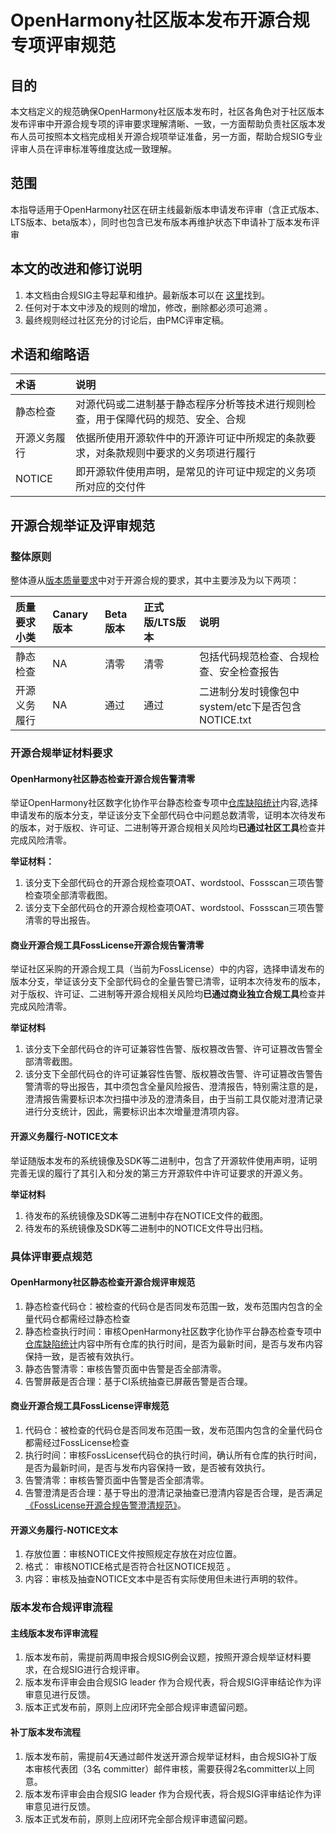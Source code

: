 # OpenHarmony社区版本发布开源合规专项评审规范

## 目的

本文档定义的规范确保OpenHarmony社区版本发布时，社区各角色对于社区版本发布评审中开源合规专项的评审要求理解清晰、一致，一方面帮助负责社区版本发布人员可按照本文档完成相关开源合规项举证准备，另一方面，帮助合规SIG专业评审人员在评审标准等维度达成一致理解。

## 范围

本指导适用于OpenHarmony社区在研主线最新版本申请发布评审（含正式版本、LTS版本、beta版本），同时也包含已发布版本再维护状态下申请补丁版本发布评审

## 本文的改进和修订说明

1. 本文档由合规SIG主导起草和维护。最新版本可以在 [这里](OpenHarmony社区版本发布开源合规专项评审规范.md)找到。
2. 任何对于本文中涉及的规则的增加，修改，删除都必须可追溯 。
3. 最终规则经过社区充分的讨论后，由PMC评审定稿。

## 术语和缩略语

|  术语  | 说明  |
| :------------ | :------------ |
| 静态检查| 对源代码或二进制基于静态程序分析等技术进行规则检查，用于保障代码的规范、安全、合规 |
| 开源义务履行| 依据所使用开源软件中的开源许可证中所规定的条款要求，对条款规则中要求的义务项进行履行 |
| NOTICE| 即开源软件使用声明，是常见的许可证中规定的义务项所对应的交付件 |


## 开源合规举证及评审规范
###  整体原则
整体遵从[版本质量要求](https://gitee.com/openharmony/community/blob/master/sig/sig_qa/%E7%89%88%E6%9C%AC%E8%B4%A8%E9%87%8F%E8%A6%81%E6%B1%82.md)中对于开源合规的要求，其中主要涉及为以下两项：

|  质量要求小类 |Canary版本   |Beta版本   |正式版/LTS版本| 说明 |
| :------------ | :------------ | :------------ | :------------ | :------------ |
| 静态检查| NA  |清零   |清零   | 包括代码规范检查、合规检查、安全检查报告 |
| 开源义务履行| NA  |通过  |通过   | 二进制分发时镜像包中system/etc下是否包含NOTICE.txt |

### 开源合规举证材料要求
#### OpenHarmony社区静态检查开源合规告警清零
举证OpenHarmony社区数字化协作平台静态检查专项中[仓库缺陷统计](http://ci.openharmony.cn/workbench/cicd/codeQuality/staticcheck/warehousedefect)内容,选择申请发布的版本分支，举证该分支下全部代码仓中问题总数清零，证明本次待发布的版本，对于版权、许可证、二进制等开源合规相关风险均**已通过社区工具**检查并完成风险清零。

**举证材料：**
1. 该分支下全部代码仓的开源合规检查项OAT、wordstool、Fossscan三项告警检查项全部清零截图。
2. 该分支下全部代码仓的开源合规检查项OAT、wordstool、Fossscan三项告警清零的导出报告。
#### 商业开源合规工具FossLicense开源合规告警清零
举证社区采购的开源合规工具（当前为FossLicense）中的内容，选择申请发布的版本分支，举证该分支下全部代码仓的全量告警已清零，证明本次待发布的版本，对于版权、许可证、二进制等开源合规相关风险均**已通过商业独立合规工具**检查并完成风险清零。

**举证材料**
1. 该分支下全部代码仓的许可证兼容性告警、版权篡改告警、许可证篡改告警全部清零截图。
2. 该分支下全部代码仓的许可证兼容性告警、版权篡改告警、许可证篡改告警告警清零的导出报告，其中须包含全量风险报告、澄清报告，特别需注意的是，澄清报告需要标识本次扫描中涉及的澄清条目，由于当前工具仅能对澄清记录进行分支统计，因此，需要标识出本次增量澄清项内容。

#### 开源义务履行-NOTICE文本
举证随版本发布的系统镜像及SDK等二进制中，包含了开源软件使用声明，证明完善无误的履行了其引入和分发的第三方开源软件中许可证要求的开源义务。

**举证材料**
1. 待发布的系统镜像及SDK等二进制中存在NOTICE文件的截图。
2. 待发布的系统镜像及SDK等二进制中的NOTICE文件导出归档。

### 具体评审要点规范
#### OpenHarmony社区静态检查开源合规评审规范 
1. 静态检查代码仓：被检查的代码仓是否同发布范围一致，发布范围内包含的全量代码仓都需经过静态检查
2. 静态检查执行时间：审核OpenHarmony社区数字化协作平台静态检查专项中[仓库缺陷统计](http://ci.openharmony.cn/workbench/cicd/codeQuality/staticcheck/warehousedefect)内容中所有仓库的执行时间，是否为最新时间，是否与发布内容保持一致，是否被有效执行。
3. 静态告警清零：审核告警页面中告警是否全部清零。
4. 告警屏蔽是否合理：基于CI系统抽查已屏蔽告警是否合理。

#### 商业开源合规工具FossLicense评审规范
1. 代码仓：被检查的代码仓是否同发布范围一致，发布范围内包含的全量代码仓都需经过FossLicense检查
2. 执行时间：审核FossLicense代码仓的执行时间，确认所有仓库的执行时间，是否为最新时间，是否与发布内容保持一致，是否被有效执行。
3. 告警清零：审核告警页面中告警是否全部清零。
4. 告警澄清是否合理：基于导出的澄清记录抽查已澄清内容是否合理，是否满足[《FossLicense开源合规告警澄清规范》](FossLicense开源合规告警澄清规范.md)。

#### 开源义务履行-NOTICE文本
1. 存放位置：审核NOTICE文件按照规定存放在对应位置。
2. 格式： 审核NOTICE格式是否符合社区NOTICE规范 。
3. 内容：审核及抽查NOTICE文本中是否有实际使用但未进行声明的软件。

### 版本发布合规评审流程
#### 主线版本发布评审流程
1. 版本发布前，需提前两周申报合规SIG例会议题，按照开源合规举证材料要求，在合规SIG进行合规评审。
2. 版本发布评审会由合规SIG leader 作为合规代表，将合规SIG评审结论作为评审意见进行反馈。
3. 版本正式发布前，原则上应闭环完全部合规评审遗留问题。

#### 补丁版本发布流程
1. 版本发布前，需提前4天通过邮件发送开源合规举证材料，由合规SIG补丁版本审核代表团（3名 committer）邮件审核，需要获得2名committer以上同意。
2. 版本发布评审会由合规SIG leader 作为合规代表，将合规SIG评审结论作为评审意见进行反馈。
3. 版本正式发布前，原则上应闭环完全部合规评审遗留问题。

